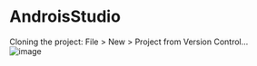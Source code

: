 # AndroisStudio

Cloning the project:
File > New > Project from Version Control...<br>
![image](https://user-images.githubusercontent.com/29147847/116085212-70ce5980-a653-11eb-829a-b9644aea9b93.png)

